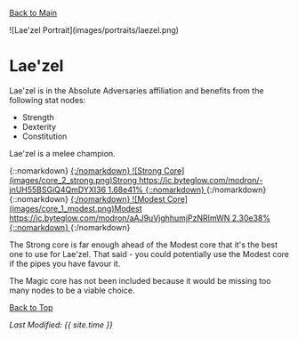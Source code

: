 [Back to Main](index.md)

<span id="laezel">
![Lae'zel Portrait](images/portraits/laezel.png)
</span>

# Lae'zel

Lae'zel is in the Absolute Adversaries affiliation and benefits from the following stat nodes:

* Strength
* Dexterity
* Constitution

Lae'zel is a melee champion.

<span class="modronColumn">
{::nomarkdown}
    <a href="https://ic.byteglow.com/modron/-jnUH55BSGiQ4QmDYXI36" target="_blank">
{:/nomarkdown}
    <span class="modronRow">
        <span class="modronIconFull">
            ![Strong Core](images/core_2_strong.png)Strong
        </span>
        <span class="modronLink">
            https://ic.byteglow.com/modron/-jnUH55BSGiQ4QmDYXI36
        </span>
        <span class="modronDamage">
            1.68e41%
        </span>
    </span>
{::nomarkdown}
    </a>
{:/nomarkdown}
{::nomarkdown}
    <a href="https://ic.byteglow.com/modron/aAJ9uVjghhumjPzNRImWN" target="_blank">
{:/nomarkdown}
    <span class="modronRow">
        <span class="modronIconFull">
            ![Modest Core](images/core_1_modest.png)Modest
        </span>
        <span class="modronLink">
            https://ic.byteglow.com/modron/aAJ9uVjghhumjPzNRImWN
        </span>
        <span class="modronDamage">
            2.30e38%
        </span>
    </span>
{::nomarkdown}
    </a>
{:/nomarkdown}
</span>

The Strong core is far enough ahead of the Modest core that it's the best one to use for Lae'zel. That said - you could potentially use the Modest core if the pipes you have favour it.

The Magic core has not been included because it would be missing too many nodes to be a viable choice.

[Back to Top](#top)

*Last Modified: {{ site.time }}*